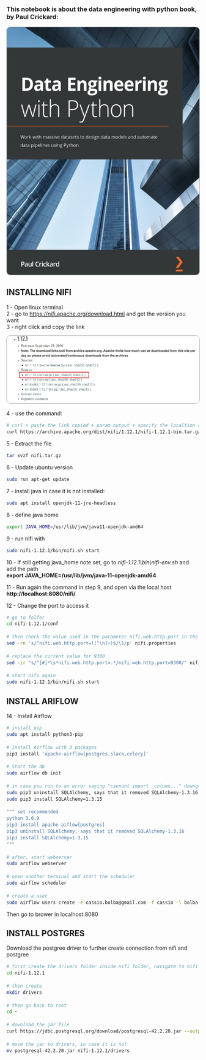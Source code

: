 ### This notebook is about the data engineering with python book, by Paul Crickard:
<img src="https://github.com/cassiobolba/Data-Engineering/blob/master/Data-Eng-Python-Book/img/data-eng-with-python-book-cover-paul-crickard.jpg" style="border: 1px solid #aaa; border-radius: 10px 10px 10px 10px">

## INSTALLING NIFI
1 - Open linux terminal  
2 - go to https://nifi.apache.org/download.html and get the version you want  
3 - right click and copy the link  

<img src="https://github.com/cassiobolba/Data-Engineering/blob/master/Nifi/img/binary_download_nifi.jpg" style="border: 1px solid #aaa; border-radius: 10px 10px 10px 10px">

4 - use the command:
```sh
# curl + paste the link copied + param output + specify the localtion and file name
curl https://archive.apache.org/dist/nifi/1.12.1/nifi-1.12.1-bin.tar.gz --output ~/cassio/nifi.tar.gz
```
5 - Extract the file
```sh
tar xvzf nifi.tar.gz
```

6 - Update ubuntu version
```sh
sudo run apt-get update
```

7 - install java in case it is not installed: 
```sh
sudo apt install openjdk-11-jre-headless
``` 

8 - define java home
```sh 
export JAVA_HOME=/usr/lib/jvm/java11-openjdk-amd64
```

9 - run nifi with 
```sh 
sudo nifi-1.12.1/bin/nifi.sh start
```

10 - If still getting java_home note set, go to *nifi-1.12.1\bin\nifi-env.sh* and add the path  
**export JAVA_HOME=/usr/lib/jvm/java-11-openjdk-amd64**

11 - Run again the command in step 9, and open via the local host  
**http://localhost:8080/nifi/**

12 - Change the port to access it
```sh
# go to folfer
cd nifi-1.12.1/conf

# then check the value used in the parameter nifi.web.http.port in the file nifi.properties
sed -rn 's/^nifi.web.http.port=([^\n]+)$/\1/p' nifi.properties

# replace the current value for 9300
sed -ir "s/^[#]*\s*nifi.web.http.port=.*/nifi.web.http.port=9300/" nifi.properties

# start nifi again
sudo nifi-1.12.1/bin/nifi.sh start
```

## INSTALL ARIFLOW
14 - Install Airflow
```sh
# install pip
sudo apt install python3-pip

# Install Airflow with 3 packages
pip3 install 'apache-airflow[postgres,slack,celery]'

# Start the db
sudo airflow db init

# in case you run to an error saying "cannont import _column..." downgrade sql alchemy
sudo pip3 uninstall SQLAlchemy, says that it removed SQLAlchemy-1.3.16
sudo pip3 install SQLAlchemy=1.3.15

""" set recommended
python 3.6.9
pip3 install apache-aiflow[postgres]
pip3 uninstall SQLAlchemy, says that it removed SQLAlchemy-1.3.16
pip3 install SQLAlchemy=1.3.15
"""

# after, start webserver
sudo ariflow webserver

# open another terminal and start the scheduler
sudo airflow scheduler

# create a user
sudo airflow users create -e cassio.bolba@gmail.com -f cassio -l bolba -p iojasiodfas -u cassio.bolba@gmail.com -r Admin
```
Then go to brower in localhost:8080

## INSTALL POSTGRES
Download the postgree driver to further create connection from nifi and postgree
```sh
# first create the drivers folder inside nifi folder, navigate to nifi folder
cd nifi-1.12.1

# then create
mkdir drivers

# then go back to root
cd ~

# download the jar file
curl https://jdbc.postgresql.org/download/postgresql-42.2.20.jar --output ~cassio/nifi-1.12.1/drivers/postgresql-42.2.20.jar

# move the jar to drivers, in case it is not
mv postgresql-42.2.20.jar nifi-1.12.1/drivers